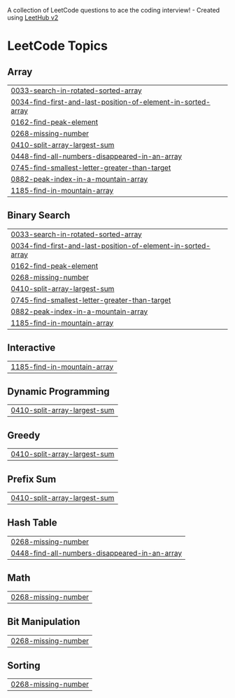 A collection of LeetCode questions to ace the coding interview! - Created using [LeetHub v2](https://github.com/arunbhardwaj/LeetHub-2.0)
<!---LeetCode Topics Start-->
# LeetCode Topics
## Array
|  |
| ------- |
| [0033-search-in-rotated-sorted-array](https://github.com/Hari2k23/DSA-BootCamp/tree/master/0033-search-in-rotated-sorted-array) |
| [0034-find-first-and-last-position-of-element-in-sorted-array](https://github.com/Hari2k23/DSA-BootCamp/tree/master/0034-find-first-and-last-position-of-element-in-sorted-array) |
| [0162-find-peak-element](https://github.com/Hari2k23/DSA-BootCamp/tree/master/0162-find-peak-element) |
| [0268-missing-number](https://github.com/Hari2k23/DSA-BootCamp/tree/master/0268-missing-number) |
| [0410-split-array-largest-sum](https://github.com/Hari2k23/DSA-BootCamp/tree/master/0410-split-array-largest-sum) |
| [0448-find-all-numbers-disappeared-in-an-array](https://github.com/Hari2k23/DSA-BootCamp/tree/master/0448-find-all-numbers-disappeared-in-an-array) |
| [0745-find-smallest-letter-greater-than-target](https://github.com/Hari2k23/DSA-BootCamp/tree/master/0745-find-smallest-letter-greater-than-target) |
| [0882-peak-index-in-a-mountain-array](https://github.com/Hari2k23/DSA-BootCamp/tree/master/0882-peak-index-in-a-mountain-array) |
| [1185-find-in-mountain-array](https://github.com/Hari2k23/DSA-BootCamp/tree/master/1185-find-in-mountain-array) |
## Binary Search
|  |
| ------- |
| [0033-search-in-rotated-sorted-array](https://github.com/Hari2k23/DSA-BootCamp/tree/master/0033-search-in-rotated-sorted-array) |
| [0034-find-first-and-last-position-of-element-in-sorted-array](https://github.com/Hari2k23/DSA-BootCamp/tree/master/0034-find-first-and-last-position-of-element-in-sorted-array) |
| [0162-find-peak-element](https://github.com/Hari2k23/DSA-BootCamp/tree/master/0162-find-peak-element) |
| [0268-missing-number](https://github.com/Hari2k23/DSA-BootCamp/tree/master/0268-missing-number) |
| [0410-split-array-largest-sum](https://github.com/Hari2k23/DSA-BootCamp/tree/master/0410-split-array-largest-sum) |
| [0745-find-smallest-letter-greater-than-target](https://github.com/Hari2k23/DSA-BootCamp/tree/master/0745-find-smallest-letter-greater-than-target) |
| [0882-peak-index-in-a-mountain-array](https://github.com/Hari2k23/DSA-BootCamp/tree/master/0882-peak-index-in-a-mountain-array) |
| [1185-find-in-mountain-array](https://github.com/Hari2k23/DSA-BootCamp/tree/master/1185-find-in-mountain-array) |
## Interactive
|  |
| ------- |
| [1185-find-in-mountain-array](https://github.com/Hari2k23/DSA-BootCamp/tree/master/1185-find-in-mountain-array) |
## Dynamic Programming
|  |
| ------- |
| [0410-split-array-largest-sum](https://github.com/Hari2k23/DSA-BootCamp/tree/master/0410-split-array-largest-sum) |
## Greedy
|  |
| ------- |
| [0410-split-array-largest-sum](https://github.com/Hari2k23/DSA-BootCamp/tree/master/0410-split-array-largest-sum) |
## Prefix Sum
|  |
| ------- |
| [0410-split-array-largest-sum](https://github.com/Hari2k23/DSA-BootCamp/tree/master/0410-split-array-largest-sum) |
## Hash Table
|  |
| ------- |
| [0268-missing-number](https://github.com/Hari2k23/DSA-BootCamp/tree/master/0268-missing-number) |
| [0448-find-all-numbers-disappeared-in-an-array](https://github.com/Hari2k23/DSA-BootCamp/tree/master/0448-find-all-numbers-disappeared-in-an-array) |
## Math
|  |
| ------- |
| [0268-missing-number](https://github.com/Hari2k23/DSA-BootCamp/tree/master/0268-missing-number) |
## Bit Manipulation
|  |
| ------- |
| [0268-missing-number](https://github.com/Hari2k23/DSA-BootCamp/tree/master/0268-missing-number) |
## Sorting
|  |
| ------- |
| [0268-missing-number](https://github.com/Hari2k23/DSA-BootCamp/tree/master/0268-missing-number) |
<!---LeetCode Topics End-->